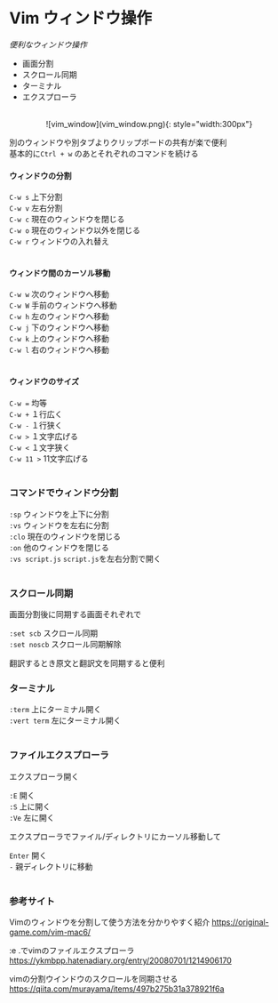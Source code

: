 # Vim ウィンドウ操作

*便利なウィンドウ操作*
- 画面分割       <br>
- スクロール同期 <br>
- ターミナル     <br>
- エクスプローラ <br>
<br>

<div style="text-align: center;">
    ![vim_window](vim_window.png){: style="width:300px"}
</div>


別のウィンドウや別タブよりクリップボードの共有が楽で便利<br>
基本的に`Ctrl + w` のあとそれぞれのコマンドを続ける
<br>

#### ウィンドウの分割

`C-w s` 上下分割                     <br>
`C-w v` 左右分割                     <br>
`C-w c` 現在のウィンドウを閉じる     <br>
`C-w o` 現在のウィンドウ以外を閉じる <br>
`C-w r` ウィンドウの入れ替え         <br>
<br>

#### ウィンドウ間のカーソル移動

`C-w w` 次のウィンドウへ移動<br>
`C-w W` 手前のウィンドウへ移動<br>
`C-w h` 左のウィンドウへ移動<br>
`C-w j` 下のウィンドウへ移動<br>
`C-w k` 上のウィンドウへ移動<br>
`C-w l` 右のウィンドウへ移動<br>
<br>


#### ウィンドウのサイズ

`C-w =` 均等<br>
`C-w +` １行広く<br>
`C-w -` １行狭く<br>
`C-w >` １文字広げる<br>
`C-w <` １文字狭く<br>
`C-w 11 >` 11文字広げる<br>
<br>


### コマンドでウィンドウ分割

`:sp` ウィンドウを上下に分割<br>
`:vs` ウィンドウを左右に分割<br>
`:clo` 現在のウィンドウを閉じる<br>
`:on` 他のウィンドウを閉じる<br>
`:vs script.js` `script.js`を左右分割で開く<br>
<br>


### スクロール同期

画面分割後に同期する画面それぞれで

`:set scb` スクロール同期<br>
`:set noscb` スクロール同期解除<br>

翻訳するとき原文と翻訳文を同期すると便利
<br>


### ターミナル

`:term` 上にターミナル開く<br>
`:vert term` 左にターミナル開く<br>
<br>


### ファイルエクスプローラ

エクスプローラ開く

`:E` 開く<br>
`:S` 上に開く<br>
`:Ve` 左に開く<br>

エクスプローラでファイル/ディレクトリにカーソル移動して

`Enter` 開く<br>
`-` 親ディレクトリに移動<br>
<br>


### 参考サイト

Vimのウィンドウを分割して使う方法を分かりやすく紹介
https://original-game.com/vim-mac6/

 :e .でvimのファイルエクスプローラ 
https://ykmbpp.hatenadiary.org/entry/20080701/1214906170

vimの分割ウインドウのスクロールを同期させる
https://qiita.com/murayama/items/497b275b31a378921f6a

